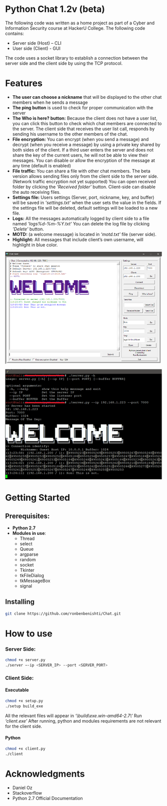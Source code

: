 # Python Chat 1.2v (beta) #

The following code was written as a home project as part of a Cyber and Information Security course at HackerU College.
The following code contains:
* Server side (Host) – CLI
*	User side (Client) - GUI

The code uses a socket library to establish a connection between the server side and the client side by using the TCP protocol.
# Features #
* **The user can choose a nickname** that will be displayed to the other chat members when he sends a message
* **The ping button** is used to check for proper communication with the server
* **The Who is here? button:** Because the client does not have a user list, you can click this button to check which chat 
members are connected to the server.
The client side that receives the user list call, responds by sending his username to the other members of the chat.
* **File encryption:** You can encrypt (when you send a message) and decrypt (when you receive a message) by using a private key shared by both sides of the client.
If a third user enters the server and does not share the key of the current users, he will not be able to view their messages.
You can disable or allow the encryption of the message at any time (default is enabled)
* **File traffic:** You can share a file with other chat members. The beta version allows sending files only from the client side to the server side. (Network traffic encryption not yet supported)
You can open received folder by clicking the _‘Received folder’_ button.
Client-side can disable the auto receiving files.
* **Settings file:** Users settings (Server, port, nickname, key, and buffer) will be saved in _'settings.txt'_ when the user sets the value in the fields.
If the settings file will be deleted, default settings will be loaded to a new file.
* **Logs:** All the messages automatically logged by client side to a file named _'logs\%d-%m-%Y.txt'_
You can delete the log file by clicking _'Delete'_ button.
* **MOTD:** (a welcome message) is located in _‘motd.txt’_ file (server side).
* **Highlight:** All messages that include client’s own username, will highlight in blue color.

![Image of Yaktocat](https://raw.githubusercontent.com/ronbenbenishti/Chat/master/screenshots/pic-client.png)

![Image of Yaktocat](https://raw.githubusercontent.com/ronbenbenishti/Chat/master/screenshots/pic-server.png)

# Getting Started #
## Prerequisites: ##
* **Python 2.7**
* **Modules in use**:
  * Thread
  * select
  * Queue
  * argparse
  * random
  * socket
  * Tkinter
  * tkFileDialog
  * tkMessageBox
  * signal

## Installing ##
```sh
git clone https://github.com/ronbenbenishti/Chat.git
```

# How to use #
### Server Side: ###

```sh
chmod +x server.py
./server –-ip <SERVER_IP> --port <SERVER_PORT>
```

### Client Side: ###
#### Executable ####

```sh
chmod +x setup.py
./setup build_exe
```
All the relevant files will appear in _‘\build\exe.win-amd64-2.7\’_
Run _‘client.exe’_
After running, python and modules requirements are not relevant for the client side.

#### Python ####
```sh
chmod +x client.py
./client
```
# Acknowledgments #
* Daniel Oz
* Stackoverflow
* Python 2.7 Official Documentation
